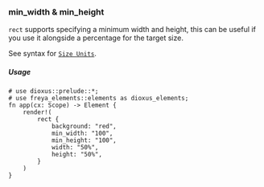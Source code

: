 ### min_width & min_height

`rect` supports specifying a minimum width and height, this can be useful if you use it alongside a percentage for the target size.

See syntax for [`Size Units`](crate::_docs::size_unit).

##### Usage

```rust, no_run
# use dioxus::prelude::*;
# use freya_elements::elements as dioxus_elements;
fn app(cx: Scope) -> Element {
    render!(
        rect {
            background: "red",
            min_width: "100",
            min_height: "100",
            width: "50%",
            height: "50%",
        }
    )
}
```

